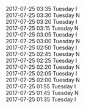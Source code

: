2017-07-25 03:35 Tuesday  I  
2017-07-25 03:30 Tuesday  N  
2017-07-25 03:20 Tuesday  I  
2017-07-25 03:15 Tuesday  N  
2017-07-25 03:05 Tuesday  I  
2017-07-25 03:00 Tuesday  N  
2017-07-25 02:50 Tuesday  I  
2017-07-25 02:45 Tuesday  N  
2017-07-25 02:25 Tuesday  I  
2017-07-25 02:20 Tuesday  N  
2017-07-25 02:05 Tuesday  I  
2017-07-25 02:00 Tuesday  N  
2017-07-25 01:55 Tuesday  I  
2017-07-25 01:45 Tuesday  N  
2017-07-25 01:35 Tuesday  I  
